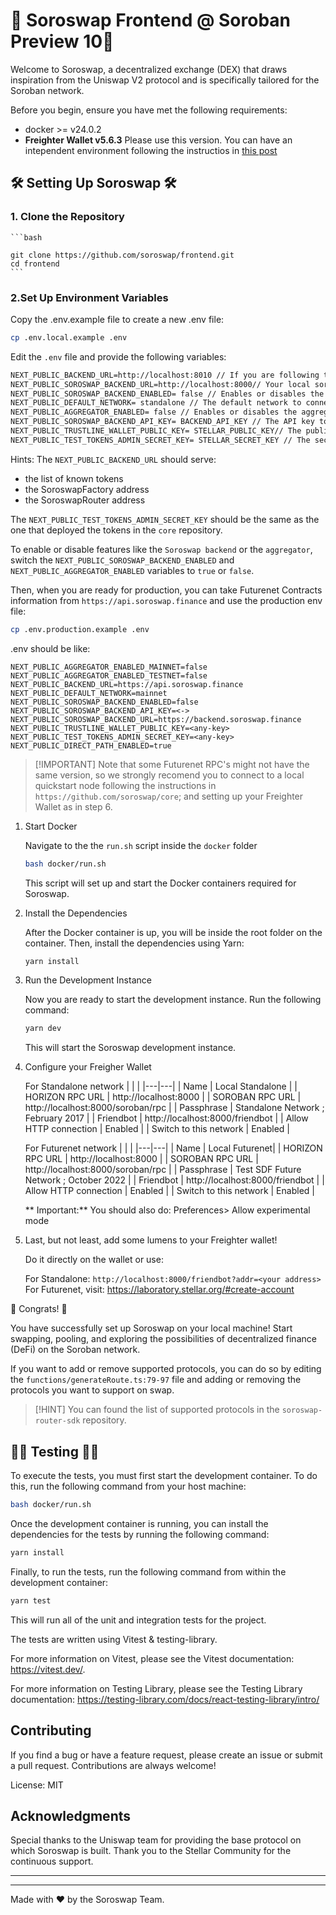 # 🌟 Soroswap Frontend @ Soroban Preview 10🌟

Welcome to Soroswap, a decentralized exchange (DEX) that draws inspiration from the Uniswap V2 protocol and is specifically tailored for the Soroban network.

Before you begin, ensure you have met the following requirements:

- docker >= v24.0.2
- **Freighter Wallet v5.6.3** Please use this version. You can have an intependent environment following the instructios in [this post](https://discord.com/channels/897514728459468821/1135655444157833256/1135655444157833256)

## 🛠 Setting Up Soroswap 🛠

### 1. Clone the Repository

    ```bash

    git clone https://github.com/soroswap/frontend.git
    cd frontend
    ```

### 2.Set Up Environment Variables

Copy the .env.example file to create a new .env file:

```bash
cp .env.local.example .env
```
Edit the `.env` file and provide the following variables:
```md
NEXT_PUBLIC_BACKEND_URL=http://localhost:8010 // If you are following the instructions in `https://github.com/soroswap/core`
NEXT_PUBLIC_SOROSWAP_BACKEND_URL=http://localhost:8000// Your local soroswap backend url
NEXT_PUBLIC_SOROSWAP_BACKEND_ENABLED= false // Enables or disables the soroswap backend
NEXT_PUBLIC_DEFAULT_NETWORK= standalone // The default network to connect
NEXT_PUBLIC_AGGREGATOR_ENABLED= false // Enables or disables the aggregator
NEXT_PUBLIC_SOROSWAP_BACKEND_API_KEY= BACKEND_API_KEY // The API key to autenthicate in the soroswap backend
NEXT_PUBLIC_TRUSTLINE_WALLET_PUBLIC_KEY= STELLAR_PUBLIC_KEY// The public key of the trustline wallet
NEXT_PUBLIC_TEST_TOKENS_ADMIN_SECRET_KEY= STELLAR_SECRET_KEY // The secret key of the test tokens admin
```
Hints:
The `NEXT_PUBLIC_BACKEND_URL` should serve:
- the list of known tokens
- the SoroswapFactory address
- the SoroswapRouter address

The `NEXT_PUBLIC_TEST_TOKENS_ADMIN_SECRET_KEY` should be the same as the one that deployed the tokens in the `core` repository.

To enable or disable features like the `Soroswap backend` or the `aggregator`, switch the `NEXT_PUBLIC_SOROSWAP_BACKEND_ENABLED` and `NEXT_PUBLIC_AGGREGATOR_ENABLED` variables to `true` or `false`.

Then, when you are ready for production, you can take Futurenet Contracts information from `https://api.soroswap.finance` and use the production env file:

```bash
cp .env.production.example .env
```
.env should be like:
```
NEXT_PUBLIC_AGGREGATOR_ENABLED_MAINNET=false
NEXT_PUBLIC_AGGREGATOR_ENABLED_TESTNET=false
NEXT_PUBLIC_BACKEND_URL=https://api.soroswap.finance
NEXT_PUBLIC_DEFAULT_NETWORK=mainnet
NEXT_PUBLIC_SOROSWAP_BACKEND_ENABLED=false
NEXT_PUBLIC_SOROSWAP_BACKEND_API_KEY=<->
NEXT_PUBLIC_SOROSWAP_BACKEND_URL=https://backend.soroswap.finance
NEXT_PUBLIC_TRUSTLINE_WALLET_PUBLIC_KEY=<any-key>
NEXT_PUBLIC_TEST_TOKENS_ADMIN_SECRET_KEY=<any-key>
NEXT_PUBLIC_DIRECT_PATH_ENABLED=true
```

> [!IMPORTANT] Note that some Futurenet RPC's might not have the same version, so we strongly recomend you to connect to a local quickstart node following the instructions in `https://github.com/soroswap/core`; and setting up your Freighter Wallet as in step 6.

1. Start Docker

    Navigate to the the `run.sh` script inside the `docker` folder

    ```bash
    bash docker/run.sh
    ```

    This script will set up and start the Docker containers required for Soroswap.

4. Install the Dependencies

    After the Docker container is up, you will be inside the root folder on the container. Then, install the dependencies using Yarn:

    ```bash
    yarn install
    ```

5. Run the Development Instance

    Now you are ready to start the development instance. Run the following command:

    ```bash
    yarn dev
    ```

    This will start the Soroswap development instance.

6. Configure your Freigher Wallet

    For Standalone network
    | | |
    |---|---|
    | Name | Local Standalone |
    | HORIZON RPC URL | http://localhost:8000 |
    | SOROBAN RPC URL | http://localhost:8000/soroban/rpc |
    | Passphrase | Standalone Network ; February 2017 |
    | Friendbot | http://localhost:8000/friendbot |
    | Allow HTTP connection | Enabled |
    | Switch to this network | Enabled |

    For Futurenet network
    | | |
    |---|---|
    | Name | Local Futurenet|
    | HORIZON RPC URL | http://localhost:8000 |
    | SOROBAN RPC URL | http://localhost:8000/soroban/rpc |
    | Passphrase | Test SDF Future Network ; October 2022 |
    | Friendbot | http://localhost:8000/friendbot |
    | Allow HTTP connection | Enabled |
    | Switch to this network | Enabled |

    ** Important:** You should also do: Preferences> Allow experimental mode

7. Last, but not least, add some lumens to your Freighter wallet!

   Do it directly on the wallet or use:

   For Standalone: `http://localhost:8000/friendbot?addr=<your address>`
   For Futurenet, visit: https://laboratory.stellar.org/#create-account

🚀 Congrats! 🚀

You have successfully set up Soroswap on your local machine! Start swapping, pooling, and exploring the possibilities of decentralized finance (DeFi) on the Soroban network.

If you want to add or remove supported protocols, you can do so by editing the `functions/generateRoute.ts:79-97` file and adding or removing the protocols you want to support on swap.

> [!HINT]
> You can found the list of supported protocols in the `soroswap-router-sdk` repository.

## 🧪🔨 Testing 🧪🔨
To execute the tests, you must first start the development container. To do this, run the following command from your host machine:

```bash
bash docker/run.sh
```
Once the development container is running, you can install the dependencies for the tests by running the following command:

```bash
yarn install
```

Finally, to run the tests, run the following command from within the development container:

```bash
yarn test
```
This will run all of the unit and integration tests for the project.

The tests are written using Vitest & testing-library.

For more information on Vitest, please see the Vitest documentation: https://vitest.dev/. 

For more information on Testing Library, please see the Testing Library documentation: https://testing-library.com/docs/react-testing-library/intro/

## Contributing

If you find a bug or have a feature request, please create an issue or submit a pull request. Contributions are always welcome!

License: MIT

## Acknowledgments

Special thanks to the Uniswap team for providing the base protocol on which Soroswap is built.
Thank you to the Stellar Community for the continuous support.

---

---

Made with ❤️ by the Soroswap Team.
